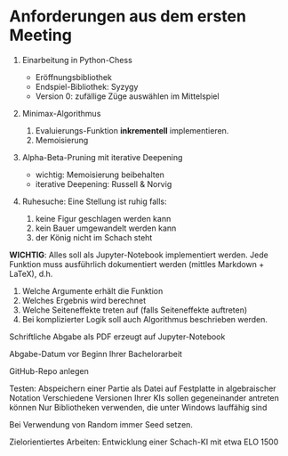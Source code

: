 # Anforderungen aus dem ersten Meeting

1. Einarbeitung in Python-Chess
    - Eröffnungsbibliothek
    - Endspiel-Bibliothek: Syzygy
    - Version 0: zufällige Züge auswählen im Mittelspiel

2. Minimax-Algorithmus
    1. Evaluierungs-Funktion **inkrementell** implementieren.
    2. Memoisierung

3. Alpha-Beta-Pruning mit iterative Deepening
    - wichtig: Memoisierung beibehalten
    - iterative Deepening: Russell & Norvig

4. Ruhesuche: Eine Stellung ist ruhig falls:
    1. keine Figur geschlagen werden kann
    2. kein Bauer umgewandelt werden kann
    3. der König nicht im Schach steht

**WICHTIG**: Alles soll als Jupyter-Notebook implementiert werden.
Jede Funktion muss ausführlich dokumentiert werden (mittles Markdown + LaTeX),  d.h.

1. Welche Argumente erhält die Funktion
2. Welches Ergebnis wird berechnet
3. Welche Seiteneffekte treten auf (falls Seiteneffekte auftreten)
4. Bei komplizierter Logik soll auch Algorithmus beschrieben werden.

Schriftliche Abgabe als PDF erzeugt auf Jupyter-Notebook

Abgabe-Datum vor Beginn Ihrer Bachelorarbeit

GitHub-Repo anlegen

Testen:
Abspeichern einer Partie als Datei auf Festplatte in algebraischer Notation
Verschiedene Versionen Ihrer KIs sollen gegeneinander antreten können
Nur Bibliotheken verwenden, die unter Windows lauffähig sind

Bei Verwendung von Random immer Seed setzen.

Zielorientiertes Arbeiten:
Entwicklung einer Schach-KI mit etwa ELO 1500
